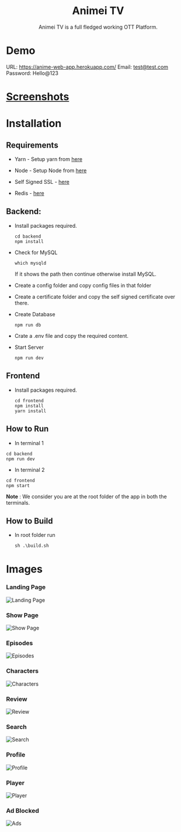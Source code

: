 <h1 align='center'>
  Animei TV
</h1>

<p align='center'>
  Animei TV is a full fledged working OTT Platform.
</p>

# Demo

URL: https://anime-web-app.herokuapp.com/
Email: test@test.com    
Password: Hello@123

# [Screenshots](#screenshots)

# Installation

## Requirements

* Yarn - Setup yarn from [here](https://classic.yarnpkg.com/en/docs/install/#windows-stable)

* Node - Setup Node from [here](https://docs.npmjs.com/downloading-and-installing-node-js-and-npm)

* Self Signed SSL - [here](https://zeropointdevelopment.com/how-to-get-https-working-in-windows-10-localhost-dev-environment/)

* Redis - [here](https://linuxize.com/post/how-to-install-and-configure-redis-on-ubuntu-18-04/)

## Backend:
* Install packages required.

    ```
    cd backend
    npm install
    ```
* Check for MySQL
    ```
    which mysqld
    ```
    If it shows the path then continue otherwise install MySQL.
* Create a config folder and copy config files in that folder

* Create a certificate folder and copy the self signed certificate over there.

* Create Database
    ```
    npm run db
    ```

* Crate a .env file and copy the required content.
* Start Server
    ```
    npm run dev
    ```

## Frontend
* Install packages required.
    ```
    cd frontend
    npm install
    yarn install
    ```

## How to Run
* In terminal 1
```
cd backend
npm run dev
```
* In terminal 2
```
cd frontend
npm start
```
<strong>Note</strong> : We consider you are at the root folder of the app in both the terminals.


## How to Build
* In root folder run
    ```
    sh .\build.sh
    ```

<span name="screenshots"></span>
# Images

### Landing Page
![Landing Page](./images/landing_page.png)

### Show Page
![Show Page](./images/show_page.png)

### Episodes
![Episodes](./images/episodes.png)

### Characters
![Characters](./images/characters.png)

### Review
![Review](./images/review.png)

### Search
![Search](./images/search.png)

### Profile
![Profile](./images/watchlist.png)

### Player
![Player](./images/player.png)

### Ad Blocked
![Ads](./images/ads.png)